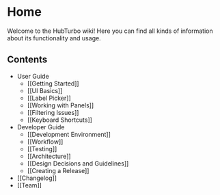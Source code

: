 # Home

Welcome to the HubTurbo wiki! Here you can find all kinds of information about its functionality and usage.

## Contents

- User Guide
    - [[Getting Started]]
    - [[UI Basics]]
    - [[Label Picker]]
    - [[Working with Panels]]
    - [[Filtering Issues]]
    - [[Keyboard Shortcuts]]
- Developer Guide
    - [[Development Environment]]
    - [[Workflow]]
    - [[Testing]]
    - [[Architecture]]
    - [[Design Decisions and Guidelines]]
    - [[Creating a Release]]
- [[Changelog]]
- [[Team]]